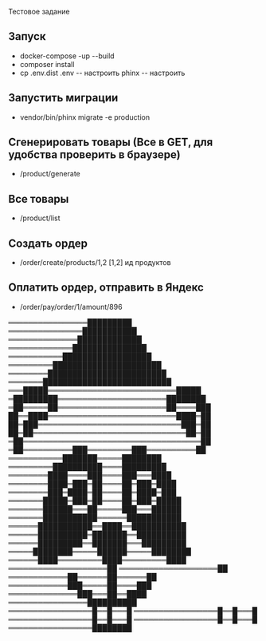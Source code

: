Тестовое задание

## Запуск
- docker-compose -up --build
- composer install
- cp .env.dist .env -- настроить
phinx -- настроить
## Запустить миграции
- vendor/bin/phinx migrate -e production  
## Сгенерировать товары (Все в GET, для удобства проверить в браузере)
- /product/generate
## Все товары
- /product/list
## Создать ордер
- /order/create/products/1,2 [1,2] ид продуктов
## Оплатить ордер, отправить в Яндекс
- /order/pay/order/1/amount/896

════════════════█████████ 
═══════════════███████████ 
══════════════█████████████ 
═════════════███████████████ 
═══════════██████████████████ 
═════════██████████████████████ 
════════████████████████████████ 
═══════██████████████████████████ 
═══█████══════════════════════════█████ 
═█████████══════════════════════████████ 
═██═════██══════════════════════██════███ 
██══████══════════════════════════████═██ 
██═███═════════════════════════════███═██ 
██═██═══════════════════════════════██═██ 
═██════════════════════════════════════██ 
═██══════════███═════════███══════════██ 
═══════════███████═════████████ 
═════════██████████════█████████ 
════════████════███════███═══████ 
════════████═███═██════██═███═████ 
════════███═████═██════██═████═███ 
═══════█████═███═██════██═███═█████ 
═══════██████═══██═════███═══██████ 
═══════███████████══════███████████ 
══════███████████══████══███████████ 
══════██████████═███████══██████████ 
══════█████████══███████═══█████████ 
═════████████═════██████═════████████ 
══════████═════════████═════════████ 
════════════════════██ 
════════════════════██ 
════════════██══════██══════██ 
════════════███═════██════███ 
══════════════███═══██══████ 
════════════════██████████ 
═════════════════█══█═══█ 
═════════════════█══█═══█ 
═════════════════█══█═══█ 
═════════════════█══█═══█ 
═════════════════████████
